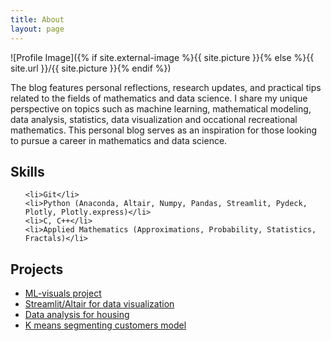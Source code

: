 ```yaml
---
title: About
layout: page
---
```

![Profile Image]({% if site.external-image %}{{ site.picture }}{% else %}{{ site.url }}/{{ site.picture }}{% endif %})

<p>The blog features personal reflections, research updates, and practical tips related to the fields of mathematics and data science. I share my unique perspective on topics such as machine learning, mathematical modeling, data analysis, statistics, data visualization and occational recreational mathematics. This personal blog serves as an inspiration for those looking to pursue a career in mathematics and data science.</p>

<h2>Skills</h2>

<ul class="skill-list">

	<li>Git</li>
	<li>Python (Anaconda, Altair, Numpy, Pandas, Streamlit, Pydeck, Plotly, Plotly.express)</li>
	<li>C, C++</li>
	<li>Applied Mathematics (Approximations, Probability, Statistics, Fractals)</li>
</ul>

<h2>Projects</h2>

<ul>
	<li><a href="https://github.com/qqmath/ml-visuals">ML-visuals project</a></li>
	<li><a href="https://github.com/qqmath/streamlit-spirals">Streamlit/Altair for data visualization</a></li>
	<li><a href="https://github.com/qqmath/mean-housing">Data analysis for housing</a></li>
	<li><a href="https://github.com/qqmath/K-means-segmenting-customers">K means segmenting customers model</a></li>
</ul>
